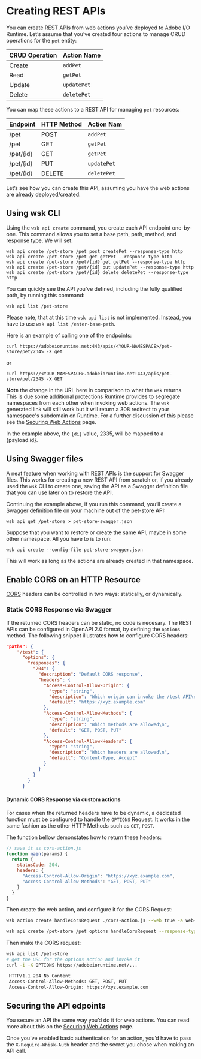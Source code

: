 # Creating REST APIs

You can create REST APIs from web actions you&rsquo;ve deployed to Adobe I/O Runtime. Let&rsquo;s assume that you&rsquo;ve created four actions to manage CRUD operations for the `pet` entity:


|CRUD Operation | Action Name |
|---|---|
| Create | `addPet` |
| Read | `getPet` |
| Update  | `updatePet` |
| Delete  | `deletePet` |

You can map these actions to a REST API for managing `pet` resources:

| Endpoint | HTTP Method | Action Nam |
|---|---| --- |
| /pet | POST | `addPet` |
| /pet | GET | `getPet` |
| /pet/{id} | GET | `getPet` |
| /pet/{id} | PUT | `updatePet` |
| /pet/{id} | DELETE | `deletePet` |

Let&rsquo;s see how you can create this API, assuming you have the web actions are already deployed/created.

## Using wsk CLI

Using the `wsk api create` command, you create each API endpoint one-by-one. This command allows you to set a base path, path, method, and response type. We will set:

```
wsk api create /pet-store /pet post createPet --response-type http
wsk api create /pet-store /pet get getPet --response-type http
wsk api create /pet-store /pet/{id} get getPet --response-type http
wsk api create /pet-store /pet/{id} put updatePet --response-type http
wsk api create /pet-store /pet/{id} delete deletePet --response-type http
```
You can quickly see the API you&rsquo;ve defined, including the fully qualified path, by running this command:
```
wsk api list /pet-store
```

Please note, that at this time `wsk api list` is not implemented. Instead, you have to use `wsk api list /enter-base-path`.

Here is an example of calling one of the endpoints:
```
curl https://adobeioruntime.net:443/apis/<YOUR-NAMESPACE>/pet-store/pet/2345 -X get
```
or
```
curl https://<YOUR-NAMESPACE>.adobeioruntime.net:443/apis/pet-store/pet/2345 -X GET
```
**Note** the change in the URL here in comparison to what the `wsk` returns. This is due some additional protections Runtime provides to segregate namespaces from each other when invoking web actions. The `wsk` generated link will still work but it will return a 308 redirect to your namespace's subdomain on Runtime. For a further discussion of this please see the [Securing Web Actions](securing_web_actions.md) page.

In the example above, the `{di}` value, 2335, will be mapped to a {payload.id}.


## Using Swagger files

A neat feature when working with REST APIs is the support for Swagger files. This works for creating a new REST API from scratch or, if you already used the `wsk` CLI to create one,  saving the API as a Swagger definition file that you can use later on to restore the API.

Continuing the example above, if you run this command, you&rsquo;ll create a Swagger definition file on your machine out of the pet-store API:
```
wsk api get /pet-store > pet-store-swagger.json
```

Suppose that you want to restore or create the same API, maybe in some other namespace. All you have to is to run:
```
wsk api create --config-file pet-store-swagger.json
```
This will work as long as the actions are already created in that namespace.

## Enable CORS on an HTTP Resource
[CORS](https://developer.mozilla.org/en-US/docs/Web/HTTP/Access_control_CORS) headers can be controlled in two ways: statically, or dynamically.

### Static CORS Response via Swagger
If the returned CORS headers can be static, no code is necesary. The REST APIs can be configured in OpenAPI 2.0 format, by defining the `options` method. The following snippet illustrates how to configure CORS headers:

```json
"paths": {
    "/test": {
      "options": {
        "responses": {
          "204": {
            "description": "Default CORS response",
            "headers": {
              "Access-Control-Allow-Origin": {
                "type": "string",
                "description": "Which origin can invoke the /test API\n",
                "default": "https://xyz.example.com"
              },
              "Access-Control-Allow-Methods": {
                "type": "string",
                "description": "Which methods are allowed\n",
                "default": "GET, POST, PUT"
              },
              "Access-Control-Allow-Headers": {
                "type": "string",
                "description": "Which headers are allowed\n",
                "default": "Content-Type, Accept"
              }
            }
          }
        }
      }
```


#### Dynamic CORS Response via custom actions
For cases when the returned headers have to be dynamic, a dedicated function must be configured to handle the `OPTIONS` Request. It works in the same fashion as the other HTTP Methods such as `GET`, `POST`.


The function bellow demonstates how to return these headers:

```javascript
// save it as cors-action.js
function main(params) {
  return {
    statusCode: 204,
    headers: {
      "Access-Control-Allow-Origin": "https://xyz.example.com",
      "Access-Control-Allow-Methods": "GET, POST, PUT"
    }
  }
}
```

Then create the web action, and configure it for the CORS Request:

```bash
wsk action create handleCorsRequest ./cors-action.js --web true -a web-custom-options true

wsk api create /pet-store /pet options handleCorsRequest --response-type http
```

Then make the CORS request:
```bash
wsk api list /pet-store
# get the URL for the options action and invoke it
curl -i -X OPTIONS https://adobeioruntime.net/...

 HTTP/1.1 204 No Content
 Access-Control-Allow-Methods: GET, POST, PUT
 Access-Control-Allow-Origin: https://xyz.example.com
```

## Securing the API edpoints

You secure an API the same way you&rsquo;d do it for web actions. You can read more about this on the [Securing Web Actions](securing_web_actions.md) page.

Once you&rsquo;ve enabled basic authentication for an action, you&rsquo;d have to pass the `X-Require-Whisk-Auth` header and the secret you chose when making an API call. 
